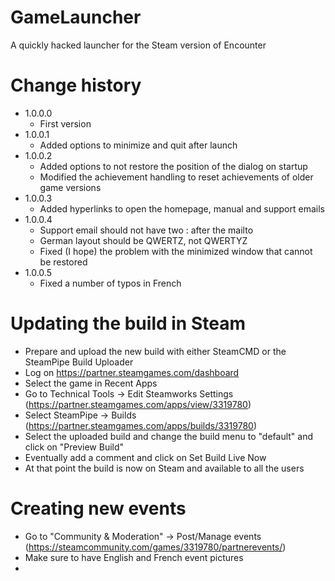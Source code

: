 # GameLauncher
A quickly hacked launcher for the Steam version of Encounter

# Change history
- 1.0.0.0 
  - First version  
- 1.0.0.1 
   - Added options to minimize and quit after launch  
- 1.0.0.2 
  - Added options to not restore the position of the dialog on startup  
  - Modified the achievement handling to reset achievements of older game versions  
- 1.0.0.3
  - Added hyperlinks to open the homepage, manual and support emails  
- 1.0.0.4
  - Support email should not have two : after the mailto  
  - German layout should be QWERTZ, not QWERTYZ  
  - Fixed (I hope) the problem with the minimized window that cannot be restored
- 1.0.0.5
  - Fixed a number of typos in French

# Updating the build in Steam
- Prepare and upload the new build with either SteamCMD or the SteamPipe Build Uploader
- Log on https://partner.steamgames.com/dashboard
- Select the game in Recent Apps
- Go to Technical Tools -> Edit Steamworks Settings (https://partner.steamgames.com/apps/view/3319780)
- Select SteamPipe -> Builds (https://partner.steamgames.com/apps/builds/3319780)
- Select the uploaded build and change the build menu to "default" and click on "Preview Build"
- Eventually add a comment and click on Set Build Live Now
- At that point the build is now on Steam and available to all the users

# Creating new events
- Go to "Community & Moderation" -> Post/Manage events (https://steamcommunity.com/games/3319780/partnerevents/)
- Make sure to have English and French event pictures
- 